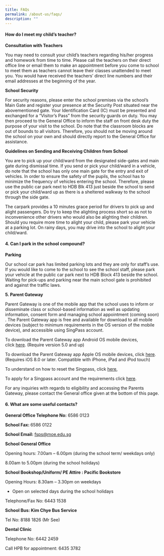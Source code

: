 ```yaml
---
title: FAQs
permalink: /about-us/faqs/
description: ""
---
```


<h4><strong>How do I meet my child&rsquo;s teacher?</strong></h4>
<p><strong>Consultation with Teachers</strong></p>
<p>You may need to consult your child&rsquo;s teachers regarding his/her progress and homework from time to time. Please call the teachers on their direct office line or email them to make an appointment before you come to school to meet them as teachers cannot leave their classes unattended to meet you. You would have received the teachers&rsquo; direct line numbers and their email addresses at the beginning of the year.</p>
<p><strong>School Security</strong></p>
<p>For security reasons, please enter the school premises via the school&rsquo;s Main Gate and register your presence at the Security Post situated near the abovementioned gate. Your Identification Card (IC) must be presented and exchanged for a &ldquo;Visitor&rsquo;s Pass&rdquo; from the security guards on duty. You may then proceed to the General Office to inform the staff on front desk&nbsp;duty&nbsp;the purpose of your visit to the school. Do note that the classroom blocks are out of bounds to all visitors. Therefore, you should not be moving around the school on your own and should directly report to the General Office for assistance.</p>
<p><strong>Guidelines on Sending and Receiving Children from School</strong></p>
<p>You are to pick up your child/ward from the designated side-gates and main gate during dismissal time. If you send or pick your child/ward in a vehicle, do note that the school has only one main gate for the entry and exit of vehicles. In order to ensure the safety of the pupils, the school has to minimize the frequency of vehicles entering the school. Therefore, please use the public car park next to HDB Blk 413 just beside the school to send or pick your child/ward up as there is a sheltered walkway to the school through the side gate.</p>
<p>The carpark provides a 10 minutes grace period for drivers to pick up and alight passengers. Do try to keep the alighting process short so as not to inconvenience other drivers who would also be alighting their children. Should you require more time to alight your child, please park your vehicle at a parking lot. On rainy days, you may drive into the school to alight your child/ward.</p>
<h4><strong>4. Can I park in the school compound?</strong></h4>
<p><strong>Parking</strong></p>
<p>Our school car park has limited parking lots and they are only for staff&rsquo;s use. If you would like to come to the school to see the school staff, please park your vehicle&nbsp;at&nbsp;the public car park next to HDB Block 413 beside the school. Waiting for pick-ups and parking near the main school gate is prohibited and against the traffic laws.</p>
<p><strong>5. Parent Gateway</strong></p>
<p>Parent Gateway is one of the mobile app that the school uses to inform&nbsp;or disseminate class or school-based information as well as updating information, consent form and managing school appointment (coming soon) . The Parent Gateway app is free and available for download to all mobile devices (subject to minimum requirements in the OS version of the mobile device), and accessible using SingPass account.</p>
<p>To download the Parent Gateway app Android OS mobile devices, click&nbsp;<a href="https://play.google.com/store/apps/details?id=com.moe.pgp&amp;hl=en_SG">here</a>. (Require version 5.0 and up)</p>
<p>To download the Parent Gateway app Apple OS mobile devices, click&nbsp;<a href="https://apps.apple.com/sg/app/parents-gateway/id1267198708">here</a>. (Requires iOS 8.0 or later. Compatible with iPhone, iPad and iPod touch)</p>
<p>To understand on how to reset the Singpass, click&nbsp;<a href="https://www.singpass.gov.sg/singpass/onlineresetpassword/userdetail">here</a>,</p>
<p>To apply for a Singpass account and the requirements click&nbsp;<a href="https://www.singpass.gov.sg/singpass/register/instructions">here</a>.&nbsp;</p>
<p>For any inquiries with regards to eligibility and accessing the Parents Gateway, please contact the General office given at the bottom of this page.</p>
<h4><strong>6. What are some useful contacts?</strong></h4>
<p><strong>General Office Telephone No:</strong> 6586 0123</p>
<p><strong>School Fax: </strong> 6586 0122</p>
<p><strong>School Email:</strong> <a href="mailto:fsps@moe.edu.sg">fsps@moe.edu.sg</a></p>
<p><strong>School General Office</strong></p>
<p>Opening hours: 7.00am &ndash; 6.00pm (during the school term/ weekdays only)</p>
<p>8.00am to 5.00pm (during the school holidays)</p>
<p><strong>School Bookshop/Uniform/ PE Attire&nbsp;: Pacific Bookstore</strong></p>
<p>Opening Hours: 8.30am &ndash; 3.30pm on weekdays</p>
<ul>
<li>Open on selected days during the school holidays</li>
</ul>
<p>Telephone/Fax No: 6443 1538</p>
<p><strong>School Bus: Kim Chye Bus Service</strong></p>
<p>Tel No: 8188 1826 (Mr&nbsp;See)</p>
<p><strong>Dental Clinic</strong></p>
<p>Telephone No: 6442 2459</p>
<p>Call HPB for&nbsp;appointment: 6435 3782</p>